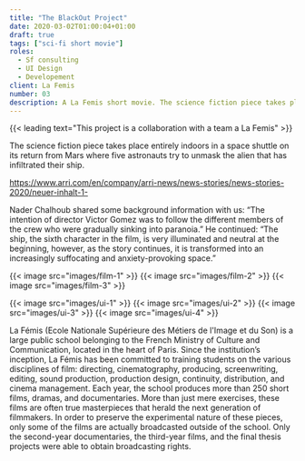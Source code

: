 ```yaml
---
title: "The BlackOut Project"
date: 2020-03-02T01:00:04+01:00
draft: true
tags: ["sci-fi short movie"]
roles:
  - Sf consulting
  - UI Design
  - Developement
client: La Femis
number: 03
description: A La Femis short movie. The science fiction piece takes place entirely indoors in a space shuttle on its return from Mars where five astronauts try to unmask the alien that has infiltrated their ship.
---
```


{{< leading text="This project is a collaboration with a team a La Femis" >}}

The science fiction piece takes place entirely indoors in a space shuttle on its return from Mars where five astronauts try to unmask the alien that has infiltrated their ship.

https://www.arri.com/en/company/arri-news/news-stories/news-stories-2020/neuer-inhalt-1-

Nader Chalhoub shared some background information with us: “The intention of director Victor Gomez was to follow the different members of the crew who were gradually sinking into paranoia.” He continued: “The ship, the sixth character in the film, is very illuminated and neutral at the beginning, however, as the story continues, it is transformed into an increasingly suffocating and anxiety-provoking space.”

{{< image src="images/film-1" >}}
{{< image src="images/film-2" >}}
{{< image src="images/film-3" >}}

{{< image src="images/ui-1" >}}
{{< image src="images/ui-2" >}}
{{< image src="images/ui-3" >}}
{{< image src="images/ui-4" >}}

La Fémis (Ecole Nationale Supérieure des Métiers de l'Image et du Son) is a large public school belonging to the French Ministry of Culture and Communication, located in the heart of Paris. Since the institution’s inception, La Fémis has been committed to training students on the various disciplines of film: directing, cinematography, producing, screenwriting, editing, sound production, production design, continuity, distribution, and cinema management. Each year, the school produces more than 250 short films, dramas, and documentaries. More than just mere exercises, these films are often true masterpieces that herald the next generation of filmmakers. In order to preserve the experimental nature of these pieces, only some of the films are actually broadcasted outside of the school. Only the second-year documentaries, the third-year films, and the final thesis projects were able to obtain broadcasting rights.
